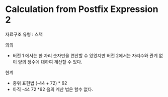 # Calculation from Postfix Expression 2

자료구조 유형 : 스택

의의

- 버전 1 에서는 한 자리 숫자만을 연산할 수 있었지만 버전 2에서는 자리수와 관계 없이 양의 정수에 대하여 계산할 수 있다.



한계

- 중위 표현법 (-44 + 72) * 62
- 아직 -44 72 *62 음의 계산 법은 할수 없다.



